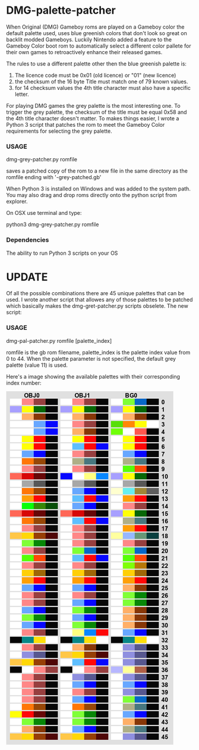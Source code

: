 # DMG-palette-patcher

When Original (DMG) Gameboy roms are played on a Gameboy color the default 
palette used, uses blue greenish colors that don't look so great on backlit
modded Gameboys. Luckily Nintendo added a feature to the Gameboy Color boot
rom to automatically select a different color pallete for their own games to
retroactively enhance their released games.

The rules to use a different palette other then the blue greenish palette is:

1) The licence code must be 0x01 (old licence) or "01" (new licence)
2) the checksum of the 16 byte Title must match one of 79 known values.
3) for 14 checksum values the 4th title character must also have a specific letter.

For playing DMG games the grey palette is the most interesting one. To trigger
the grey palette, the checksum of the title must be equal 0x58 and the 4th title
character doesn't matter.
To makes things easier, I wrote a Python 3 script that patches the rom to meet
the Gameboy Color requirements for selecting the grey palette.

### USAGE

dmg-grey-patcher.py romfile

saves a patched copy of the rom to a new file in the same directory as the
romfile ending with '-grey-patched.gb'

When Python 3 is installed on Windows and was added to the system path. You 
may also drag and drop roms directly onto the python script from explorer.

On OSX use terminal and type:

python3 dmg-grey-patcher.py romfile

### Dependencies

The ability to run Python 3 scripts on your OS

# UPDATE

Of all the possible combinations there are 45 unique palettes that can be used.
I wrote another script that allowes any of those palettes to be patched which
basically makes the dmg-gret-patcher.py scripts obselete. The new script:

### USAGE

dmg-pal-patcher.py romfile [palette_index]

romfile is the gb rom filename, palette_index is the palette index value from
0 to 44. When the palette parameter is not specified, the default grey
palette (value 11) is used. 

Here's a image showing the available palettes with their corresponding index number:

![palette](https://raw.githubusercontent.com/MrBlinky/DMG-palette-patcher/main/dmg-palettes.png)

